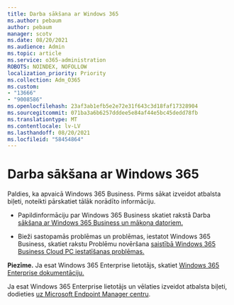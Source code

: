 ```yaml
---
title: Darba sākšana ar Windows 365
ms.author: pebaum
author: pebaum
manager: scotv
ms.date: 08/20/2021
ms.audience: Admin
ms.topic: article
ms.service: o365-administration
ROBOTS: NOINDEX, NOFOLLOW
localization_priority: Priority
ms.collection: Adm_O365
ms.custom:
- "13666"
- "9008586"
ms.openlocfilehash: 23af3ab1efb5e2e72e31f643c3d18faf17328904
ms.sourcegitcommit: 071ba3a6b6257dddee5e84af44e5bc45dedd78fb
ms.translationtype: MT
ms.contentlocale: lv-LV
ms.lasthandoff: 08/20/2021
ms.locfileid: "58454864"
---
```

# <a name="getting-started-with-windows-365"></a>Darba sākšana ar Windows 365

Paldies, ka apvaicā Windows 365 Business. Pirms sākat izveidot atbalsta biļeti, noteikti pārskatiet tālāk norādīto informāciju.

- Papildinformāciju par Windows 365 Business skatiet rakstā Darba [sākšana ar Windows 365 Business un mākoņa datoriem.](https://docs.microsoft.com/microsoft-365/admin/setup/get-started-windows-365-business)

- Bieži sastopamās problēmas un problēmas, iestatot Windows 365 Business, skatiet rakstu Problēmu novēršana [saistībā Windows 365 Business Cloud PC iestatīšanas problēmas.](https://docs.microsoft.com/microsoft-365/admin/setup/troubleshoot-windows-365-business)

**Piezīme.** Ja esat Windows 365 Enterprise lietotājs, skatiet [Windows 365 Enterprise dokumentāciju.](https://docs.microsoft.com/windows-365/)

Ja esat Windows 365 Enterprise lietotājs un vēlaties izveidot atbalsta biļeti, dodieties [uz Microsoft Endpoint Manager centru](https://endpoint.microsoft.com/).
